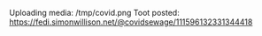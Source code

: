 Uploading media: /tmp/covid.png
Toot posted: https://fedi.simonwillison.net/@covidsewage/111596132331344418
